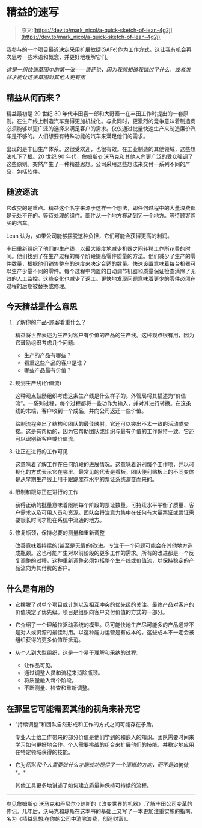 # 精益的速写

> 原文:[https://dev.to/mark_nicol/a-quick-sketch-of-lean-4g2j](https://dev.to/mark_nicol/a-quick-sketch-of-lean-4g2j)

我参与的一个项目最近决定采用扩展敏捷(SAFe)作为工作方式。这让我有机会再次思考一些术语和概念，并更好地理解它们。

*这是一组快速草图中的第一张——请评论，因为我想知道我错过了什么，或者怎样才能让这张草图对其他人更有用*

## 精益从何而来？

精益最初是 20 世纪 30 年代丰田喜一郎和大野泰一在丰田工作时提出的一套原则。在生产线上制造汽车变得更加机械化。与此同时，更激烈的竞争意味着制造商必须能够以更广泛的选择来满足客户的需求。仅仅通过批量快速生产来制造廉价汽车是不够的。人们想要有特殊功能的汽车来满足他们的需求。

出现的是丰田生产体系。这很受欢迎，也很有效。在工业制造的其他领域，这些想法扎下了根。20 世纪 90 年代，詹姆斯·p·沃马克和其他人向更广泛的受众强调了这些原则。突然产生了一种精益思想。公司采用这些想法来交付一系列不同的产品，包括软件。

## 随波逐流

它改变的是重点。精益这个名字来源于这样一个想法，即任何过程中的大量浪费都是无处不在的。等待处理的组件。部件从一个地方移动到另一个地方。等待顾客购买的汽车。

Lean 认为，如果公司能够摆脱这种负担，它们可能会获得更高的利润。

丰田重新组织了他们的生产线，以最大限度地减少机器之间转移工作所花费的时间。他们找到了在生产过程的每个阶段提高零件质量的方法。他们减少了生产的零件数量，根据他们销售整车的速度来决定合适的数量。快速设置意味着每台机器可以生产少量不同的零件。每个过程中内置的自动调节机器和质量保证检查消除了无效的人工监控。这些变化也减少了返工。更快地发现问题意味着更少的零件必须在过程的后期被替换或修理。

## 今天精益是什么意思

1.  了解你的产品-顾客看重什么？

    精益将世界表述为生产对客户有价值的产品的生产线。这种观点很有用，因为它鼓励组织考虑几个问题:

    *   生产的产品有哪些？
    *   看重这些产品的客户是谁？
    *   哪些产品最有价值？
2.  规划生产线(价值流)

    这种观点鼓励组织考虑这条生产线是什么样子的。外管局将其描述为“价值流”。一系列过程，每个过程都将一些功作为输入，并对其进行转换。在这条线的末端，客户收到一个成品，并向公司返还一些价值。

    绘制流程突出了结构和团队的最佳映射。它还可以突出不太一致的活动或交接。这是有帮助的，因为它帮助团队或组织与最有价值的工作保持一致。它还可以识别新客户或价值流。

3.  让正在进行的工作可见

    这意味着了解工作在任何阶段的进展情况。这意味着识别每个工作项，并以可视化的方式表示它在哪里。最常见的代表是看板。团队便利贴板上的不同变体是从早期生产线上用于跟踪库存水平的票证系统演变而来的。

4.  限制和跟踪正在进行的工作

    获得正确的批量意味着限制每个阶段的票证数量。可持续水平平衡了质量、客户需求以及可用人员和资源。团队会将注意力集中在任何有大量票证或票证需要很长时间才能在系统中流通的地方。

5.  修复瓶颈，保持必要的测量和重新调整

    改善意味着持续的(甚至是无情的)改进。专注于一个问题可能会在其他地方造成瓶颈。这也可能产生对以前阶段的更多工作的需求。所有的改进都是一个反复调整的过程。这种重新调整必须包括整个生产线或价值流，以保持稳定的产品流向为其付费的客户。

## 什么是有用的

*   它摆脱了对单个项目或计划以及相互冲突的优先级的关注。最终产品对客户的价值决定了优先级。项目是组织向客户交付价值的方式的一部分。

*   它介绍了一个理解拉驱动系统的模型。尽可能快地生产尽可能多的产品通常不是对人或资源的最佳利用。以这种能力运营是有成本的。这些成本不一定会被组织获得的更多价值所抵消。

*   从个人到大型组织，这是一个易于理解和采纳的过程:

    *   让作品可见。
    *   通过调整人员和流程来消除瓶颈。
    *   将质量融入每个阶段。
    *   不断测量、检查和重新调整。

## 在那里它可能需要其他的视角来补充它

*   “持续调整”和团队自然形成和工作的方式之间可能存在矛盾。

    专业人士给工作带来的部分价值是他们学到的和嵌入的知识。团队需要时间来学习如何更好地合作。个人需要挑战的组合来扩展他们的技能，并稳定地应用在特定领域获得的技能。

*   它为*团队和个人需要做什么才能成功提供了一个清晰的方向，而不是*如何做*。*

    其他工具更多地讲述了如何建立质量并保持可持续的流程。

* * *

参见詹姆斯·p·沃马克和丹尼尔·t·琼斯的《改变世界的机器》,了解丰田公司变革的传记。几年后，沃马克和琼斯在这本书的基础上又写了一本更加注重实施的指南，名为《精益思想:在你的公司中消除浪费，创造财富》。